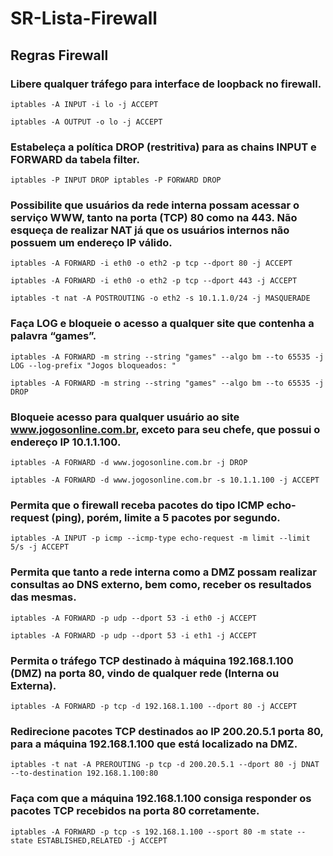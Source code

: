 # SR-Lista-Firewall

## Regras Firewall
### Libere qualquer tráfego para interface de loopback no firewall.
 ```shell
iptables -A INPUT -i lo -j ACCEPT
```
```shell
iptables -A OUTPUT -o lo -j ACCEPT
```
### Estabeleça a política DROP (restritiva) para as chains INPUT e FORWARD da tabela filter.
```shell
iptables -P INPUT DROP iptables -P FORWARD DROP
```
### Possibilite que usuários da rede interna possam acessar o serviço WWW, tanto na porta (TCP) 80 como na 443. Não esqueça de realizar NAT já que os usuários internos não possuem um endereço IP válido.
```shell
iptables -A FORWARD -i eth0 -o eth2 -p tcp --dport 80 -j ACCEPT 
```
```shell
iptables -A FORWARD -i eth0 -o eth2 -p tcp --dport 443 -j ACCEPT
```
```shell
iptables -t nat -A POSTROUTING -o eth2 -s 10.1.1.0/24 -j MASQUERADE
```
### Faça LOG e bloqueie o acesso a qualquer site que contenha a palavra “games”.
```shell
iptables -A FORWARD -m string --string "games" --algo bm --to 65535 -j LOG --log-prefix "Jogos bloqueados: "
```
```shell
iptables -A FORWARD -m string --string "games" --algo bm --to 65535 -j DROP
```
### Bloqueie acesso para qualquer usuário ao site www.jogosonline.com.br, exceto para seu chefe, que possui o endereço IP 10.1.1.100.
```shell
iptables -A FORWARD -d www.jogosonline.com.br -j DROP
```
```shell
iptables -A FORWARD -d www.jogosonline.com.br -s 10.1.1.100 -j ACCEPT
```
### Permita que o firewall receba pacotes do tipo ICMP echo-request (ping), porém, limite a 5 pacotes por segundo.
```shell
iptables -A INPUT -p icmp --icmp-type echo-request -m limit --limit 5/s -j ACCEPT
```
### Permita que tanto a rede interna como a DMZ possam realizar consultas ao DNS externo, bem como, receber os resultados das mesmas.
```shell
iptables -A FORWARD -p udp --dport 53 -i eth0 -j ACCEPT
```
```shell
iptables -A FORWARD -p udp --dport 53 -i eth1 -j ACCEPT
```
### Permita o tráfego TCP destinado à máquina 192.168.1.100 (DMZ) na porta 80, vindo de qualquer rede (Interna ou Externa).
```shell
iptables -A FORWARD -p tcp -d 192.168.1.100 --dport 80 -j ACCEPT
```
### Redirecione pacotes TCP destinados ao IP 200.20.5.1 porta 80, para a máquina 192.168.1.100 que está localizado na DMZ.
```shell
iptables -t nat -A PREROUTING -p tcp -d 200.20.5.1 --dport 80 -j DNAT --to-destination 192.168.1.100:80
```
### Faça com que a máquina 192.168.1.100 consiga responder os pacotes TCP recebidos na porta 80 corretamente.
```shell
iptables -A FORWARD -p tcp -s 192.168.1.100 --sport 80 -m state --state ESTABLISHED,RELATED -j ACCEPT
```
